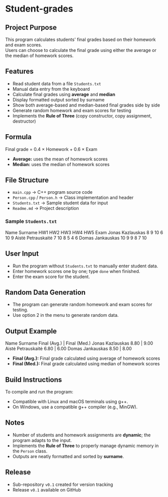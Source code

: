 # Student-grades

## Project Purpose
This program calculates students' final grades based on their homework and exam scores.  
Users can choose to calculate the final grade using either the average or the median of homework scores.

## Features
- Read student data from a file `Students.txt`
- Manual data entry from the keyboard
- Calculate final grades using **average** and **median**
- Display formatted output sorted by surname
- Show both average-based and median-based final grades side by side
- Generate random homework and exam scores for testing
- Implements the **Rule of Three** (copy constructor, copy assignment, destructor)

## Formula
Final grade = 0.4 × Homework + 0.6 × Exam

- **Average:** uses the mean of homework scores  
- **Median:** uses the median of homework scores

## File Structure
- `main.cpp` → C++ program source code  
- `Person.cpp` / `Person.h` → Class implementation and header  
- `Students.txt` → Sample student data for input  
- `Readme.md` → Project description  

### Sample `Students.txt`

Name Surname      HW1 HW2 HW3 HW4 HW5 Exam
Jonas Kazlauskas   8  9   10  6   10  9
Aistė Petrauskaitė 7  10  8   5   4   6
Domas Jankauskas   10 9   9   8   7   10


## User Input
- Run the program without `Students.txt` to manually enter student data.  
- Enter homework scores one by one; type `done` when finished.  
- Enter the exam score for the student.  

## Random Data Generation
- The program can generate random homework and exam scores for testing.  
- Use option 2 in the menu to generate random data.

## Output Example
Name Surname        Final (Avg.) |  Final (Med.)
Jonas Kazlauskas    8.80         |   9.00
Aistė Petrauskaitė  6.80         |   6.00
Domas Jankauskas    8.50         |   8.00

- **Final (Avg.):** Final grade calculated using average of homework scores  
- **Final (Med.):** Final grade calculated using median of homework scores  

## Build Instructions
To compile and run the program:


- Compatible with Linux and macOS terminals using g++.  
- On Windows, use a compatible g++ compiler (e.g., MinGW).

## Notes
- Number of students and homework assignments are **dynamic**; the program adapts to the input.  
- Implements the **Rule of Three** to properly manage dynamic memory in the `Person` class.  
- Outputs are neatly formatted and sorted by **surname**.

## Release
- Sub-repository `v0.1` created for version tracking  
- Release `v0.1` available on GitHub







